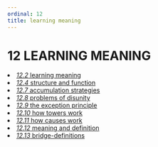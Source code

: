 ```yaml
---
ordinal: 12
title: learning meaning
---
```


# 12 LEARNING MEANING 

<li><a href="http://aurellem.org/minsky/som-12.2.html"><em>12.2</em> learning meaning</a></li>
<li><a href="http://aurellem.org/minsky/som-12.4.html"><em>12.4</em> structure and function</a></li>
<li><a href="http://aurellem.org/minsky/som-12.7.html"><em>12.7</em> accumulation strategies</a></li>
<li><a href="http://aurellem.org/minsky/som-12.8.html"><em>12.8</em> problems of disunity</a></li>
<li><a href="http://aurellem.org/minsky/som-12.9.html"><em>12.9</em> the exception principle</a></li>
<li><a href="http://aurellem.org/minsky/som-12.10.html"><em>12.10</em> how towers work</a></li>
<li><a href="http://aurellem.org/minsky/som-12.11.html"><em>12.11</em> how causes work</a></li>
<li><a href="http://aurellem.org/minsky/som-12.12.html"><em>12.12</em> meaning and definition</a></li>
<li><a href="http://aurellem.org/minsky/som-12.13.html"><em>12.13</em> bridge-definitions</a></li>